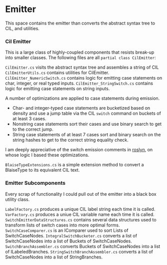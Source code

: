 # Emitter

This space contains the emitter than converts the abstract syntax tree to CIL, and utilities.

### Cil Emitter

This is a large class of highly-coupled components that resists break-up into smaller classes. The following files are all `partial class CilEmitter`:

`CilEmitter.cs` visits the abstract syntax tree and assembles a string of CIL
`CilEmitterUtils.cs` contains utilities for CilEmitter.
`CilEmitter_NumericSwitch.cs` contains logic for emitting case statements on char, integer, or real typed inputs.
`CilEmitter_StringSwitch.cs` contains logic for emitting case statements on string inputs.

A number of optimizations are applied to case statements during emission. 
- Char- and integer-typed case statements are bucketized based on density and use a jump table via the CIL `switch` command on buckets of at least 3 cases.
- Nonstring case statements sort their cases and use binary search to get to the correct jump.
- String case statements of at least 7 cases sort and binary search on the string hashes to get to the correct string equality check.

I am deeply appreciative of the switch emission comments in [roslyn](https://github.com/dotnet/roslyn), on whose logic I based these optimizations.

`BlaiseTypeExtensions.cs` is a simple extension method to convert a BlaiseType to its equivalent CIL text.

### Emitter Subcomponents

Every scrap of functionality I could pull out of the emitter into a black box utility class.

`LabelFactory.cs` produces a unique CIL label string each time it is called.
`VarFactory.cs` produces a uniue CIL variable name each time it is called.
`SwitchEmitterDataStructures.cs` contains several data structures used to transform lists of switch cases into more optimal forms.
`SwitchCaseComparer.cs` is an IComparer used to sort Lists of SwitchCaseNodes.
`IntegralSwitchBucketer.cs` converts a list of SwitchCaseNodes into a list of Buckets of SwitchCaseNodes.
`SwitchBranchAssembler.cs` converts Buckets of SwitchCaseNodes into a list of ILabeledBranches.
`StringSwitchBranchAssembler.cs` converts a list of SwitchCaseNodes into a list of StringBranches.